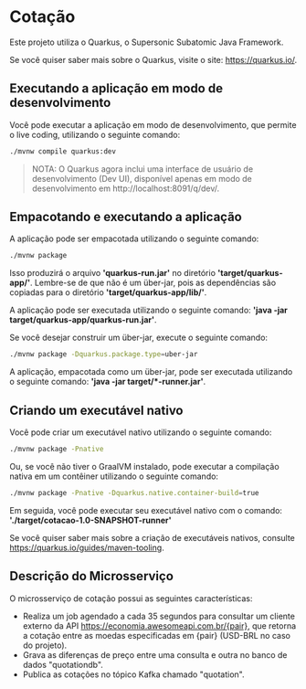 # Cotação
Este projeto utiliza o Quarkus, o Supersonic Subatomic Java Framework.

Se você quiser saber mais sobre o Quarkus, visite o site: https://quarkus.io/.

## Executando a aplicação em modo de desenvolvimento
Você pode executar a aplicação em modo de desenvolvimento, que permite o live coding, utilizando o seguinte comando:

```bash
./mvnw compile quarkus:dev
```
> NOTA: O Quarkus agora inclui uma interface de usuário de desenvolvimento (Dev UI), disponível apenas em modo de desenvolvimento em http://localhost:8091/q/dev/.

## Empacotando e executando a aplicação
A aplicação pode ser empacotada utilizando o seguinte comando:

```bash
./mvnw package
```
Isso produzirá o arquivo **'quarkus-run.jar'** no diretório **'target/quarkus-app/'**.
Lembre-se de que não é um über-jar, pois as dependências são copiadas para o diretório **'target/quarkus-app/lib/'**.

A aplicação pode ser executada utilizando o seguinte comando: **'java -jar target/quarkus-app/quarkus-run.jar'**.

Se você desejar construir um über-jar, execute o seguinte comando:

```bash
./mvnw package -Dquarkus.package.type=uber-jar
```
A aplicação, empacotada como um über-jar, pode ser executada utilizando o seguinte comando: **'java -jar target/*-runner.jar'**.

## Criando um executável nativo
Você pode criar um executável nativo utilizando o seguinte comando:

```bash
./mvnw package -Pnative
```
Ou, se você não tiver o GraalVM instalado, pode executar a compilação nativa em um contêiner utilizando o seguinte comando:

```bash
./mvnw package -Pnative -Dquarkus.native.container-build=true
```
Em seguida, você pode executar seu executável nativo com o comando: **'./target/cotacao-1.0-SNAPSHOT-runner'**

Se você quiser saber mais sobre a criação de executáveis nativos, consulte https://quarkus.io/guides/maven-tooling.

## Descrição do Microsserviço
O microsserviço de cotação possui as seguintes características:

- Realiza um job agendado a cada 35 segundos para consultar um cliente externo da API https://economia.awesomeapi.com.br/{pair}, que retorna a cotação entre as moedas especificadas em {pair} (USD-BRL no caso do projeto).
- Grava as diferenças de preço entre uma consulta e outra no banco de dados "quotationdb".
- Publica as cotações no tópico Kafka chamado "quotation".
